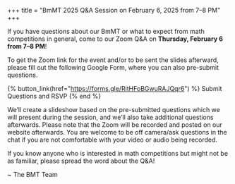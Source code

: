 +++
title = "BmMT 2025 Q&A Session on February 6, 2025 from 7–8 PM"
+++

If you have questions about our BmMT or what to expect from math competitions in
general, come to our Zoom Q&A on **Thursday, February 6 from 7–8 PM**!

To get the Zoom link for the event and/or to be sent the slides afterward,
please fill out the following Google Form, where you can also pre-submit
questions.

{% button_link(href="https://forms.gle/RitHFoBGwuRAJQqr6") %}
Submit Questions and RSVP
{% end %}

We’ll create a slideshow based on the pre-submitted questions which we will
present during the session, and we’ll also take additional questions afterwards.
Please note that the Zoom will be recorded and posted on our website afterwards.
You are welcome to be off camera/ask questions in the chat if you are not
comfortable with your video or audio being recorded.

If you know anyone who is interested in math competitions but might not be as
familiar, please spread the word about the Q&A!

~ The BMT Team
